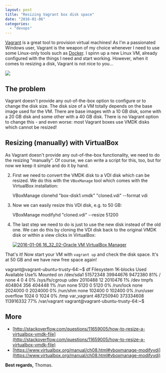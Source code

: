 ```yaml
---
layout: post
title: "Resizing Vagrant box disk space"
date: "2016-01-06"
categories: 
  - "devops"
---
```


[Vagrant](https://www.vagrantup.com) is a great tool to provision virtual machines! As I'm a passionated Windows user, Vagrant is the weapon of my choice whenever I need to use some Linux-only tools such as [Docker](https://www.docker.com). I spinn up a new Linux VM, already configured with the things I need and start working. However, when it comes to resizing a disk, Vagrant is not nice to you...

[![](https://camo.githubusercontent.com/51b172d944dd3848632774f14a6c02a6feae467b/687474703a2f2f6572696b6168656964692e636f6d2f7468656d652f6661746361747a2f696d616765732f76616772616e742f6c6f676f5f76616772616e742e706e67)](https://camo.githubusercontent.com/51b172d944dd3848632774f14a6c02a6feae467b/687474703a2f2f6572696b6168656964692e636f6d2f7468656d652f6661746361747a2f696d616765732f76616772616e742f6c6f676f5f76616772616e742e706e67)

## The problem

Vagrant doesn't provide any out-of-the-box option to configure or to change the disk size. The disk size of a VM totally depends on the base image used for the VM. There are base images with a 10 GB disk, some with a 20 GB disk and some other with a 40 GB disk. There is no Vagrant option to change this - and even worse: most Vagrant boxes use VMDK disks which cannot be resized!

## Resizing (manually) with VirtualBox

As Vagrant doesn't provide any out-of-the-box functionality, we need to do the resizing "manually". Of course, we can write a script for this, too, but for now we keep it simple and do it by hand.

2. First we need to convert the VMDK disk to a VDI disk which can be resized. We do this with the `VBoxManage` tool which comes with the VirtualBox installation:
    
    VBoxManage clonehd "box-disk1.vmdk" "cloned.vdi" --format vdi
    

4. Now we can easily resize this VDI disk, e.g. to 50 GB:
    
    VBoxManage modifyhd "cloned.vdi" --resize 51200
    

6. The last step we need to do is just to use the new disk instead of the old one. We can do this by cloning the VDI disk back to the original VMDK disk or within a view clicks in VirtualBox:
    
    [![2016-01-06 16_32_02-Oracle VM VirtualBox Manager](images/2016-01-06-16_32_02-Oracle-VM-VirtualBox-Manager.png)](http://tuhrig.de/wp-content/uploads/2016/01/2016-01-06-16_32_02-Oracle-VM-VirtualBox-Manager.png)
    

That's it! Now start your VM with `vagrant up` and check the disk space. It's at 50 GB and we have new free space again!

   vagrant@vagrant-ubuntu-trusty-64:~$ df
   Filesystem     1K-blocks      Used Available Use% Mounted on
   /dev/sda1       51572348  39944676   9472380  81% /
   none                   4         0         4   0% /sys/fs/cgroup
   udev             2010488        12   2010476   1% /dev
   tmpfs             404804       356    404448   1% /run
   none                5120         0      5120   0% /run/lock
   none             2024000         0   2024000   0% /run/shm
   none              102400         0    102400   0% /run/user
   overflow            1024         0      1024   0% /tmp
   var\_vagrant    487250940 373334608 113916332  77% /var/vagrant
   vagrant@vagrant-ubuntu-trusty-64:~$

## More

- [http://stackoverflow.com/questions/11659005/how-to-resize-a-virtualbox-vmdk-file](http://stackoverflow.com/questions/11659005/how-to-resize-a-virtualbox-vmdk-file)
- [https://www.virtualbox.org/manual/ch08.html#vboxmanage-modifyvdi](https://www.virtualbox.org/manual/ch08.html#vboxmanage-modifyvdi)

**Best regards,** Thomas.
